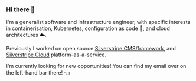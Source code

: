 ### Hi there 👋

<!--
**halkyon/halkyon** is a ✨ _special_ ✨ repository because its `README.md` (this file) appears on your GitHub profile.

Here are some ideas to get you started:

- 🔭 I’m currently working on ...
- 🌱 I’m currently learning ...
- 👯 I’m looking to collaborate on ...
- 🤔 I’m looking for help with ...
- 💬 Ask me about ...
- 📫 How to reach me: ...
- 😄 Pronouns: ...
- ⚡ Fun fact: ...
-->

I'm a generalist software and infrastructure engineer, with specific interests in containerisation, Kubernetes, configuration as code 📝, and cloud architectures ☁️.

Previously I worked on open source [Silverstripe CMS/framework](https://github.com/silverstripe), and [Silverstripe Cloud](https://www.silverstripe.com/cloud-hosting/) platform-as-a-service.

I'm currently looking for new opportunities! You can find my email over on the left-hand bar there! 👈
